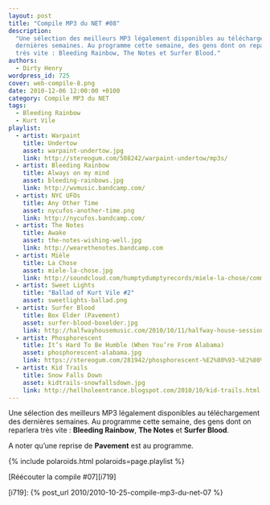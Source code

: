```yaml
---
layout: post
title: "Compile MP3 du NET #08"
description:
  "Une sélection des meilleurs MP3 légalement disponibles au téléchargement des
  dernières semaines. Au programme cette semaine, des gens dont on reparlera
  très vite : Bleeding Rainbow, The Notes et Surfer Blood."
authors:
  - Dirty Henry
wordpress_id: 725
cover: web-compile-8.png
date: 2010-12-06 12:00:00 +0100
category: Compile MP3 du NET
tags:
  - Bleeding Rainbow
  - Kurt Vile
playlist:
  - artist: Warpaint
    title: Undertow
    asset: warpaint-undertow.jpg
    link: http://stereogum.com/508242/warpaint-undertow/mp3s/
  - artist: Bleeding Rainbow
    title: Always on my mind
    asset: bleeding-rainbows.jpg
    link: http://wvmusic.bandcamp.com/
  - artist: NYC UFOs
    title: Any Other Time
    asset: nycufos-another-time.png
    link: http://nycufos.bandcamp.com/
  - artist: The Notes
    title: Awake
    asset: the-notes-wishing-well.jpg
    link: http://wearethenotes.bandcamp.com
  - artist: Mièle
    title: La Chose
    asset: miele-la-chose.jpg
    link: http://soundcloud.com/humptydumptyrecords/miele-la-chose/comments
  - artist: Sweet Lights
    title: "Ballad of Kurt Vile #2"
    asset: sweetlights-ballad.png
  - artist: Surfer Blood
    title: Box Elder (Pavement)
    asset: surfer-blood-boxelder.jpg
    link: http://halfwayhousemusic.com/2010/10/11/halfway-house-sessions-surfer-blood/
  - artist: Phosphorescent
    title: It’s Hard To Be Humble (When You’re From Alabama)
    asset: phosphorescent-alabama.jpg
    link: https://stereogum.com/281942/phosphorescent-%E2%80%93-%E2%80%9Cit%E2%80%99s-hard-to-be-humble-when-you%E2%80%99re-from-alabama%E2%80%9D/mp3s/
  - artist: Kid Trails
    title: Snow Falls Down
    asset: kidtrails-snowfallsdown.jpg
    link: http://hellholeentrance.blogspot.com/2010/10/kid-trails.html
---
```


Une sélection des meilleurs MP3 légalement disponibles au téléchargement des
dernières semaines. Au programme cette semaine, des gens dont on reparlera très
vite : **Bleeding Rainbow**, **The Notes** et **Surfer Blood**.

A noter qu’une reprise de **Pavement** est au programme.

{% include polaroids.html polaroids=page.playlist %}

[Réécouter la compile #07][i719]

[i719]: {% post_url 2010/2010-10-25-compile-mp3-du-net-07 %}
